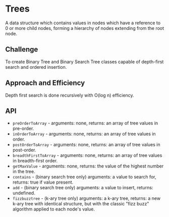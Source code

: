 # Trees

A data structure which contains values in nodes which have a reference to 0 or more child nodes, forming a hierarchy of nodes extending from the root node.

## Challenge

To create Binary Tree and Binary Search Tree classes capable of depth-first search and ordered insertion.

## Approach and Efficiency

Depth first search is done recursively with O(log n) efficiency.

## API

* `preOrderToArray` - arguments: none, returns: an array of tree values in pre-order.
* `inOrderToArray` - arguments: none, returns: an array of tree values in order.
* `postOrderToArray` - arguments: none, returns: an array of tree values in post-order.
* `breadthFirstToArray` - arguments: none, returns: an array of tree values in breadth-first order.
* `getMaxValue` - arguments: none, returns: the value of the highest number in the tree.
* `contains` - (binary search tree only) arguments: a value to search for, returns: true if value present.
* `add` - (binary search tree only) arguments: a value to insert, returns: undefined.
* `fizzbuzztree` - (k-ary tree only) arguments: a k-ary tree, returns: a new k-ary tree with identical structure, but with the classic "fizz buzz" algorithm applied to each node's value.

